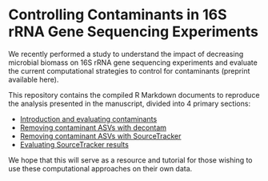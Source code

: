# Controlling Contaminants in 16S rRNA Gene Sequencing Experiments

We recently performed a study to understand the impact of decreasing microbial biomass on 16S rRNA gene sequencing experiments and evaluate the current computational strategies to control for contaminants (preprint available here).

This repository contains the compiled R Markdown documents to reproduce the analysis presented in the manuscript, divided into 4 primary sections:

* [Introduction and evaluating contaminants](.Analysis/ControllingConatminants16S.Rmd)
* [Removing contaminant ASVs with decontam](.Analysis/ControllingConatminants16S_decontam.Rmd)
* [Removing contaminant ASVs with SourceTracker](.Analysis/ControllingConatminants16S_SourceTrackerPrep.Rmd)
* [Evaluating SourceTracker results](.Analysis/ControllingConatminants16S_SourceTracker.Rmd)

We hope that this will serve as a resource and tutorial for those wishing to use these computational approaches on their own data. 
